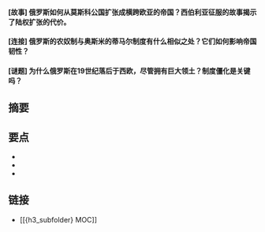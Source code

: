 #### [故事] 俄罗斯如何从莫斯科公国扩张成横跨欧亚的帝国？西伯利亚征服的故事揭示了陆权扩张的代价。


#### [连接] 俄罗斯的农奴制与奥斯米的蒂马尔制度有什么相似之处？它们如何影响帝国韧性？


#### [谜题] 为什么俄罗斯在19世纪落后于西欧，尽管拥有巨大领土？制度僵化是关键吗？


## 摘要


## 要点

- 
- 
- 

## 链接

- [[{h3_subfolder} MOC]]
